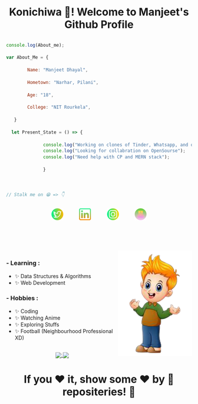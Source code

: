 <h1 align="center" > Konichiwa 👋! Welcome to Manjeet's Github Profile </h1>

##



``` Javascript
console.log(About_me); 

var About_Me = {

        Name: "Manjeet Dhayal",
        
        Hometown: "Narhar, Pilani",
        
        Age: "18",
        
        College: "NIT Rourkela",
                
   }
   
  let Present_State = () => { 
  
              console.log("Working on clones of Tinder, Whatsapp, and others");
              console.log("Looking for collabration on OpenSourse");
              console.log("Need help with CP and MERN stack");
               
              }



// Stalk me on 😁 => 👇

```
##

<p align="center" font-size="32px" > <a href="https://twitter.com/coder_manjeet"> <img src="./assets/twitter.png" /></a> &nbsp &nbsp &nbsp &nbsp &nbsp <a href="https://www.linkedin.com/in/manjeet-dhayal-194953209/"> <img src="./assets/linkedin.png" /></a> &nbsp &nbsp &nbsp &nbsp &nbsp <a href="https://www.instagram.com/___manjeet_?r=nametag"> <img src="./assets/instagram.png " /></a> &nbsp &nbsp &nbsp &nbsp &nbsp <a href="mailto:manjeetdhayal786@gmail.com"> <img src="./assets/mail.png " /></a></p>

##
<br>
<br>
<br>
<img hight="200px" width="200px" align="right" src="Image.png">

### - Learning :
- ✨ Data Structures & Algorithms
- ✨ Web Development

### - Hobbies : 
- ✨ Coding
- ✨ Watching Anime
- ✨ Exploring Stuffs
- ✨ Football (Neighbourhood Professional XD)

<!--
 ### 🔭 I’m working on Tinder Clone.  
 ### 🌱 I’m currently learning MERN stack 
 ### 👯 I’m eager to collaborate on opensourse. 
 ### 🤔 I’m looking for help with React.js and CP. 
 -->

##


<p align="center">        

<a align="center" href="https://github.com/manjeetdhayal/github-readme-stats">
  <img height="200px" align="center" margin-bottom="10px" src="https://github-readme-stats.vercel.app/api?username=manjeetdhayal&show_icons=true&theme=great-gatsby&count_private=true" />
        </a>
        
 <a href="https://github.com/manjeetdhayal/github-readme-stats">
  <img  align="center" height="200px"  src="https://github-readme-stats.vercel.app/api/top-langs/?username=manjeetdhayal&theme=great-gatsby" />
  </a> 

</p>

## <h1 align="center"> If you ❤️ it, show some ❤️ by 🌟 repositeries! 🙈 
